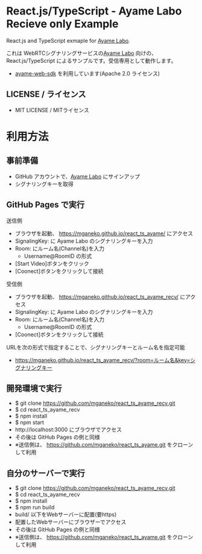 # React.js/TypeScript - Ayame Labo Recieve only Example

React.js and TypeScript exmaple for [Ayame Labo](https://ayame-labo.shiguredo.jp).

これは WebRTCシグナリングサービスの[Ayame Labo](https://ayame-labo.shiguredo.jp) 向けの、React.js/TypeScript によるサンプルです。受信専用として動作します。

- [ayame-web-sdk](https://github.com/OpenAyame/ayame-web-sdk) を利用しています(Apache 2.0 ライセンス)

## LICENSE / ライセンス

- MIT LICENSE / MITライセンス


# 利用方法

## 事前準備

- GitHub アカウントで、[Ayame Labo](https://ayame-labo.shiguredo.jp) にサインアップ
- シグナリングキーを取得

## GitHub Pages で実行

送信側
- ブラウザを起動、 https://mganeko.github.io/react_ts_ayame/ にアクセス
- SignalingKey: に Ayame Labo のシグナリングキーを入力
- Room: にルーム名(Channel名)を入力
  - Username@RoomID の形式 
- [Start Video]ボタンをクリック
- [Coonect]ボタンをクリックして接続

受信側

- ブラウザを起動、 https://mganeko.github.io/react_ts_ayame_recv/ にアクセス
- SignalingKey: に Ayame Labo のシグナリングキーを入力
- Room: にルーム名(Channel名)を入力
  - Username@RoomID の形式 
- [Coonect]ボタンをクリックして接続

URLを次の形式で指定することで、シグナリングキーとルーム名を指定可能

- https://mganeko.github.io/react_ts_ayame_recv/?room=ルーム名&key=シグナリングキー


## 開発環境で実行

- $ git clone https://github.com/mganeko/react_ts_ayame_recv.git
- $ cd react_ts_ayame_recv
- $ npm install 
- $ npm start
- http://localhost:3000 にブラウザでアクセス
- その後は GitHub Pages の例と同様 
- ※送信側は、  https://github.com/mganeko/react_ts_ayame.git をクローンして利用

## 自分のサーバーで実行

- $ git clone https://github.com/mganeko/react_ts_ayame_recv.git
- $ cd react_ts_ayame_recv
- $ npm install 
- $ npm run build
- build/ 以下をWebサーバーに配置(要https)
- 配置したWebサーバーにブラウザーでアクセス
- その後は GitHub Pages の例と同様 
- ※送信側は、  https://github.com/mganeko/react_ts_ayame.git をクローンして利用



